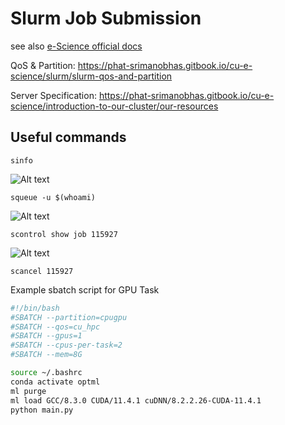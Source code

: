 # Slurm Job Submission

see also [e-Science official docs](https://phat-srimanobhas.gitbook.io/cu-e-science/)

QoS & Partition: https://phat-srimanobhas.gitbook.io/cu-e-science/slurm/slurm-qos-and-partition

Server Specification: https://phat-srimanobhas.gitbook.io/cu-e-science/introduction-to-our-cluster/our-resources

## Useful commands

```
sinfo
```
![Alt text](/misc/images/sinfo.gif "sinfo")


```
squeue -u $(whoami)
```
![Alt text](/misc/images/watch_squeue.gif "watch squeue")

```
scontrol show job 115927
```
![Alt text](/misc/images/115927.gif "115927")

```
scancel 115927
```

Example sbatch script for GPU Task

```bash
#!/bin/bash
#SBATCH --partition=cpugpu
#SBATCH --qos=cu_hpc
#SBATCH --gpus=1
#SBATCH --cpus-per-task=2
#SBATCH --mem=8G

source ~/.bashrc
conda activate optml
ml purge
ml load GCC/8.3.0 CUDA/11.4.1 cuDNN/8.2.2.26-CUDA-11.4.1
python main.py
```

